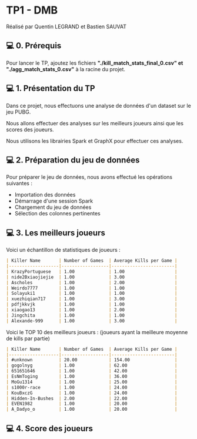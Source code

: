 # TP1 - DMB

Réalisé par Quentin LEGRAND et Bastien SAUVAT

## 💻 0. Prérequis

Pour lancer le TP, ajoutez les fichiers **"./kill_match_stats_final_0.csv" et "./agg_match_stats_0.csv"** à la racine du projet.

## 💻 1. Présentation du TP

Dans ce projet, nous effectuons une analyse de données d'un dataset sur le jeu PUBG.

Nous allons effectuer des analyses sur les meilleurs joueurs ainsi que les scores des joueurs.

Nous utilisons les librairies Spark et GraphX pour effectuer ces analyses.

## 💻 2. Préparation du jeu de données

Pour préparer le jeu de données, nous avons effectué les opérations suivantes :

- Importation des données
- Démarrage d'une session Spark
- Chargement du jeu de données
- Sélection des colonnes pertinentes

## 💻 3. Les meilleurs joueurs

Voici un échantillon de statistiques de joueurs :

```markdown
| Killer Name       | Number of Games  | Average Kills per Game |
|-------------------|------------------|------------------------|
| KrazyPortuguese   | 1.00             | 1.00                   |
| nide2Bxiaojiejie  | 1.00             | 3.00                   |
| Ascholes          | 1.00             | 2.00                   |
| Weirdo7777        | 1.00             | 1.00                   |
| Solayuki1         | 1.00             | 1.00                   |
| xuezhiqian717     | 1.00             | 3.00                   |
| pdfjkkvjk         | 1.00             | 1.00                   |
| xiaogao13         | 1.00             | 2.00                   |
| Jingchita         | 1.00             | 1.00                   |
| Alexande-999      | 1.00             | 3.00                   |
```


Voici le TOP 10 des meilleurs joueurs : (joueurs ayant la meilleure moyenne de kills par partie)

```markdown
| Killer Name       | Number of Games  | Average Kills per Game |
|-------------------|------------------|------------------------|
| #unknown          | 20.00            | 154.00                 |
| gogolnyg          | 1.00             | 62.00                  |
| 651651646         | 1.00             | 42.00                  |
| EsNmToging        | 1.00             | 36.00                  |
| MoGu1314          | 1.00             | 25.00                  | 
| s1000r-race       | 1.00             | 24.00                  |
| KouBxczG          | 1.00             | 24.00                  |
| Hidden-In-Bushes  | 2.00             | 22.00                  |
| EVEN1982          | 1.00             | 20.00                  |
| A_Dadyo_o         | 1.00             | 20.00                  |
```


## 💻 4. Score des joueurs

